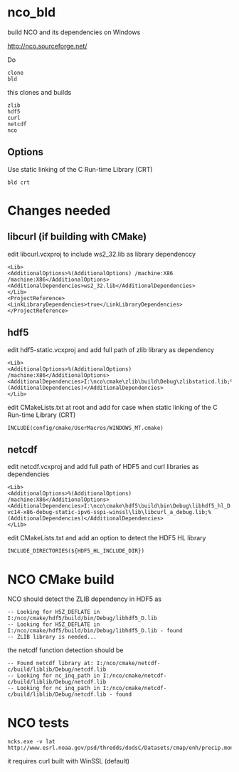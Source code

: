 # nco_bld
build NCO and its dependencies on Windows

http://nco.sourceforge.net/

Do

```
clone
bld
```

this clones and builds

```
zlib
hdf5
curl
netcdf
nco
```

## Options

Use static linking of the C Run-time Library (CRT)

```
bld crt
```

# Changes needed

## libcurl (if building with CMake)

edit libcurl.vcxproj to include ws2_32.lib as library dependenccy

```
<Lib>
<AdditionalOptions>%(AdditionalOptions) /machine:X86 /machine:X86</AdditionalOptions>
<AdditionalDependencies>ws2_32.lib</AdditionalDependencies>
</Lib>
<ProjectReference>
<LinkLibraryDependencies>true</LinkLibraryDependencies>
</ProjectReference>
```


## hdf5

edit hdf5-static.vcxproj and add full path of zlib library as dependency

```
<Lib>
<AdditionalOptions>%(AdditionalOptions) /machine:X86</AdditionalOptions>
<AdditionalDependencies>I:\nco\cmake\zlib\build\Debug\zlibstaticd.lib;%(AdditionalDependencies)</AdditionalDependencies>
</Lib>
```

edit CMakeLists.txt at root and add for case when static linking of the C Run-time Library (CRT)

```
INCLUDE(config/cmake/UserMacros/WINDOWS_MT.cmake)
```

## netcdf

edit netcdf.vcxproj and add full path of HDF5 and curl libraries as dependencies

```
<Lib>
<AdditionalOptions>%(AdditionalOptions) /machine:X86</AdditionalOptions>
<AdditionalDependencies>I:\nco\cmake\hdf5\build\bin\Debug\libhdf5_hl_D.lib;I:\nco\cmake\hdf5\build\bin\Debug\libhdf5_D.lib;I:\nco\cmake\curl\builds\libcurl-vc14-x86-debug-static-ipv6-sspi-winssl\lib\libcurl_a_debug.lib;%(AdditionalDependencies)</AdditionalDependencies>
</Lib>
```

edit CMakeLists.txt and add an option to detect the HDF5 HL library

```
INCLUDE_DIRECTORIES(${HDF5_HL_INCLUDE_DIR})
```

# NCO CMake build

NCO should detect the ZLIB dependency in HDF5 as

```
-- Looking for H5Z_DEFLATE in I:/nco/cmake/hdf5/build/bin/Debug/libhdf5_D.lib
-- Looking for H5Z_DEFLATE in I:/nco/cmake/hdf5/build/bin/Debug/libhdf5_D.lib - found
-- ZLIB library is needed...
```

the netcdf function detection should be

```
-- Found netcdf library at: I:/nco/cmake/netcdf-c/build/liblib/Debug/netcdf.lib
-- Looking for nc_inq_path in I:/nco/cmake/netcdf-c/build/liblib/Debug/netcdf.lib
-- Looking for nc_inq_path in I:/nco/cmake/netcdf-c/build/liblib/Debug/netcdf.lib - found
```

# NCO tests

```
ncks.exe -v lat http://www.esrl.noaa.gov/psd/thredds/dodsC/Datasets/cmap/enh/precip.mon.mean.nc
```

it requires curl built with WinSSL (default)